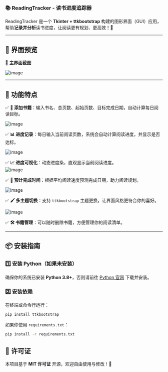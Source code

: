 ### 📚 **ReadingTracker - 读书进度追踪器**  

ReadingTracker 是一个 **Tkinter + ttkbootstrap** 构建的图形界面（GUI）应用，帮助**记录并分析**读书进度，让阅读更有规划、更高效！🚀  

---
## 📸 **界面预览**

🚀 **主界面截图**  

![image](https://github.com/user-attachments/assets/1b48a7a6-cc4a-48b9-8ca0-92f0b7d0eddd)

---

## 🎯 **功能特点**
✅ **📖 添加书籍**：输入书名、总页数、起始页数、目标完成日期，自动计算每日阅读目标。 

![image](https://github.com/user-attachments/assets/63b732cd-0241-48c2-9f8c-8a75ff9684b0)

✅ **📊 进度记录**：每日输入当前阅读页数，系统会自动计算阅读进度，并显示是否达标。  

![image](https://github.com/user-attachments/assets/4c7b7be2-6beb-4c46-be17-8c3537a9358e)

✅ **📈 进度可视化**：动态进度条，直观显示当前阅读进度。  
![image](https://github.com/user-attachments/assets/780cd04d-8b09-4129-87a9-fe52b164eda6)

✅ **📅 预计完成时间**：根据平均阅读速度预测完成日期，助力阅读规划。  

![image](https://github.com/user-attachments/assets/e1102e3c-ed3b-47f3-b77d-31b261691897)

✅ **🖌️ 多主题切换**：支持 `ttkbootstrap` 主题更换，让界面风格更符合你的喜好。  

![image](https://github.com/user-attachments/assets/c763a324-ddbb-4f98-ba74-23f8a9ef8ca8)

✅ **🛠 书籍管理**：可以随时删除书籍，方便管理你的阅读清单。  

---

## 📦 **安装指南**

### 1️⃣ **安装 Python（如果未安装）**  

确保你的系统已安装 **Python 3.8+**，否则请前往 [Python 官网](https://www.python.org/) 下载并安装。

### 2️⃣ **安装依赖**  

在终端或命令行运行：
```bash
pip install ttkbootstrap
```
如果你使用 `requirements.txt`：
```bash
pip install -r requirements.txt
```

## 📄 **许可证**
本项目基于 **MIT 许可证** 开源，欢迎自由使用与修改！🎉  
